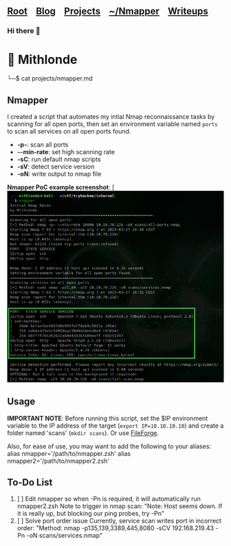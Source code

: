 <h2 class="menu-header" id="main">
<a href="https://github.com/Mithlonde/Mithlonde">Root</a>&#xA0;&#xA0;&#xA0;
<a href="https://github.com/Mithlonde/Mithlonde/blob/main/blog/index.md">Blog</a>&#xA0;&#xA0;&#xA0;
<a href="https://github.com/Mithlonde/Mithlonde/blob/main/projects/index.md">Projects</a>&#xA0;&#xA0;&#xA0;
<a href="https://github.com/Mithlonde/Mithlonde/blob/main/projects/index.md">~/Nmapper</a>&#xA0;&#xA0;&#xA0;
<a href="https://github.com/Mithlonde/Mithlonde/blob/main/all-writeups.md">Writeups</a>&#xA0;&#xA0;&#xA0;
</h2>

### Hi there 👋

# 👾 Mithlonde
└─$ cat projects/nmapper.md

## Nmapper
I created a script that automates my intial Nmap reconnaissance tasks by scanning for all open ports, then set an environment variable named `ports` to scan all services on all open ports found.

-   **-p-**: scan all ports
-   **--min-rate**: set high scanning rate
-   **-sC**: run default nmap scripts
-   **-sV**: detect service version
-   **-oN**: write output to nmap file

**Nmapper PoC example screenshot**:
[![image](https://raw.githubusercontent.com/Mithlonde/Mithlonde/main/thm/images/internal-3.png)

## Usage
**IMPORTANT NOTE**: Before running this script, set the $IP environment variable to the IP address of the target (`export IP=10.10.10.10`) and create a folder named 'scans' (`mkdir scans`). Or use [FileForge](https://github.com/Mithlonde/FileForge).

Also, for ease of use, you may want to add the following to your aliases:
alias nmapper='/path/to/nmapper.zsh'
alias nmapper2='/path/to/nmapper2.zsh'

## To-Do List
1. [ ] Edit nmapper so when -Pn is required, it will automatically run nmapper2.zsh
	Note to trigger in nmap scan:
	"Note: Host seems down. If it is really up, but blocking our ping probes, try -Pn"
2. [ ] Solve port order issue
	Currently, service scan writes port in incorrect order:
	"Method: nmap -p135,139,3389,445,8080 -sCV 192.168.219.43 -Pn -oN scans/services.nmap"
